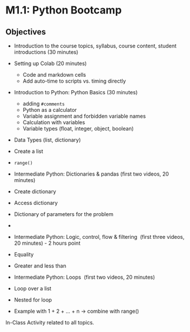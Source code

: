# M1.1: Python Bootcamp

## Objectives
* Introduction to the course topics, syllabus, course content, student introductions (30 minutes)
* Setting up Colab (20 minutes)
  * Code and markdown cells
  * Add auto-time to scripts vs. timing directly

* Introduction to Python: Python Basics (30 minutes)
  * adding `#comments`
  * Python as a calculator
  * Variable assignment and forbidden variable names
  * Calculation with variables
  * Variable types (float, integer, object, boolean) 

* Data Types (list, dictionary)
* Create a list
* `range()`
* Intermediate Python: Dictionaries & pandas (first two videos, 20 minutes)
* Create dictionary
* Access dictionary
* Dictionary of parameters for the problem
* 
* Intermediate Python: Logic, control, flow & filtering  (first three videos, 20 minutes) - 2 hours point
* Equality
* Greater and less than

* Intermediate Python: Loops  (first two videos, 20 minutes)
* Loop over a list
* Nested for loop
* Example with 1 + 2 + ... + n -> combine with range()

In-Class Activity related to all topics.
